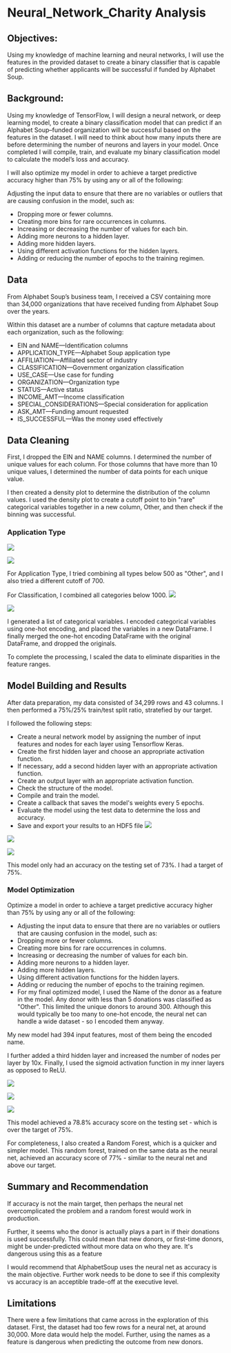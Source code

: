 # Neural_Network_Charity Analysis
## Objectives:
Using my knowledge of machine learning and neural networks, I will use the features in the provided dataset to create a binary classifier that is capable of predicting whether applicants will be successful if funded by Alphabet Soup.
## Background:
Using my knowledge of TensorFlow, I will design a neural network, or deep learning model, to create a binary classification model that can predict if an Alphabet Soup–funded organization will be successful based on the features in the dataset. I will need to think about how many inputs there are before determining the number of neurons and layers in your model. Once completed I will compile, train, and evaluate my binary classification model to calculate the model’s loss and accuracy.

I will also optimize my model in order to achieve a target predictive accuracy higher than 75% by using any or all of the following:

Adjusting the input data to ensure that there are no variables or outliers that are causing confusion in the model, such as:
* Dropping more or fewer columns.
* Creating more bins for rare occurrences in columns.
* Increasing or decreasing the number of values for each bin.
* Adding more neurons to a hidden layer.
* Adding more hidden layers.
* Using different activation functions for the hidden layers.
* Adding or reducing the number of epochs to the training regimen.
## Data
From Alphabet Soup’s business team, I received a CSV containing more than 34,000 organizations that have received funding from Alphabet Soup over the years.

Within this dataset are a number of columns that capture metadata about each organization, such as the following:

* EIN and NAME—Identification columns
* APPLICATION_TYPE—Alphabet Soup application type
* AFFILIATION—Affiliated sector of industry
* CLASSIFICATION—Government organization classification
* USE_CASE—Use case for funding
* ORGANIZATION—Organization type
* STATUS—Active status
* INCOME_AMT—Income classification
* SPECIAL_CONSIDERATIONS—Special consideration for application
* ASK_AMT—Funding amount requested
* IS_SUCCESSFUL—Was the money used effectively
## Data Cleaning
First, I dropped the EIN and NAME columns. I determined the number of unique values for each column. For those columns that have more than 10 unique values, I determined the number of data points for each unique value.

I then created a density plot to determine the distribution of the column values. I used the density plot to create a cutoff point to bin "rare" categorical variables together in a new column, Other, and then check if the binning was successful.
### Application Type
![](https://github.com/Spandanson/Neural_Network_Charity/blob/master/Neutral%20Network%20Charity%20Analysis/images/application_count.png)

![](https://github.com/Spandanson/Neural_Network_Charity/blob/master/Neutral%20Network%20Charity%20Analysis/images/application_density.png)

For Application Type, I tried combining all types below 500 as "Other", and I also tried a different cutoff of 700.

For Classification, I combined all categories below 1000.
![](https://github.com/Spandanson/Neural_Network_Charity/blob/master/Neutral%20Network%20Charity%20Analysis/images/classification_counts.png)

![](https://github.com/Spandanson/Neural_Network_Charity/blob/master/Neutral%20Network%20Charity%20Analysis/images/classification_density.png)

I generated a list of categorical variables. I encoded categorical variables using one-hot encoding, and placed the variables in a new DataFrame. I finally merged the one-hot encoding DataFrame with the original DataFrame, and dropped the originals.

To complete the processing, I scaled the data to eliminate disparities in the feature ranges.

## Model Building and Results
After data preparation, my data consisted of 34,299 rows and 43 columns. I then performed a 75%/25% train/test split ratio, stratefied by our target.

I followed the following steps:

* Create a neural network model by assigning the number of input features and nodes for each layer using Tensorflow Keras.
* Create the first hidden layer and choose an appropriate activation function.
* If necessary, add a second hidden layer with an appropriate activation function.
* Create an output layer with an appropriate activation function.
* Check the structure of the model.
* Compile and train the model.
* Create a callback that saves the model's weights every 5 epochs.
* Evaluate the model using the test data to determine the loss and accuracy.
* Save and export your results to an HDF5 file
![](https://github.com/Spandanson/Neural_Network_Charity/blob/master/Neutral%20Network%20Charity%20Analysis/images/Model1.png)

![](https://github.com/Spandanson/Neural_Network_Charity/blob/master/Neutral%20Network%20Charity%20Analysis/images/Model%201%20accuracy.png)

![](https://github.com/Spandanson/Neural_Network_Charity/blob/master/Neutral%20Network%20Charity%20Analysis/images/Model%201_loss.png)

This model only had an accuracy on the testing set of 73%. I had a target of 75%.

### Model Optimization

Optimize a model in order to achieve a target predictive accuracy higher than 75% by using any or all of the following:

* Adjusting the input data to ensure that there are no variables or outliers that are causing confusion in the model, such as:
* Dropping more or fewer columns.
* Creating more bins for rare occurrences in columns.
* Increasing or decreasing the number of values for each bin.
* Adding more neurons to a hidden layer.
* Adding more hidden layers.
* Using different activation functions for the hidden layers.
* Adding or reducing the number of epochs to the training regimen.
* For my final optimized model, I used the Name of the donor as a feature in the model. Any donor with less than 5 donations was classified as "Other". This limited the unique donors to around 300. Although this would typically be too many to one-hot encode, the neural net can handle a wide dataset - so I encoded them anyway.


My new model had 394 input features, most of them being the encoded name.

I further added a third hidden layer and increased the number of nodes per layer by 10x. Finally, I used the sigmoid activation function in my inner layers as opposed to ReLU.

![](https://github.com/Spandanson/Neural_Network_Charity/blob/master/Neutral%20Network%20Charity%20Analysis/images/Model%202.png)

![](https://github.com/Spandanson/Neural_Network_Charity/blob/master/Neutral%20Network%20Charity%20Analysis/images/Model%202%20accuracy.png)

![](https://github.com/Spandanson/Neural_Network_Charity/blob/master/Neutral%20Network%20Charity%20Analysis/images/Model%202%20loss.png)

This model achieved a 78.8% accuracy score on the testing set - which is over the target of 75%.

For completeness, I also created a Random Forest, which is a quicker and simpler model. This random forest, trained on the same data as the neural net, achieved an accuracy score of 77% - similar to the neural net and above our target.

## Summary and Recommendation
If accuracy is not the main target, then perhaps the neural net overcomplicated the problem and a random forest would work in production.

Further, it seems who the donor is actually plays a part in if their donations is used successfully. This could mean that new donors, or first-time donors, might be under-predicted without more data on who they are. It's dangerous using this as a feature

I would recommend that AlphabetSoup uses the neural net as accuracy is the main objective. Further work needs to be done to see if this complexity vs accuracy is an acceptible trade-off at the executive level.

## Limitations
There were a few limitations that came across in the exploration of this dataset. First, the dataset had too few rows for a neural net, at around 30,000. More data would help the model. Further, using the names as a feature is dangerous when predicting the outcome from new donors.
